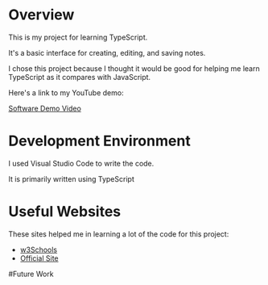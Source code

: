 # Overview

This is my project for learning TypeScript.

It's a basic interface for creating, editing, and saving notes.

I chose this project because I thought it would be good for helping me
learn TypeScript as it compares with JavaScript.

Here's a link to my YouTube demo:

[Software Demo Video](link)

# Development Environment

I used Visual Studio Code to write the code.

It is primarily written using TypeScript

# Useful Websites

These sites helped me in learning a lot of the code for this project:

- [w3Schools](https://www.w3schools.com/typescript)
- [Official Site](https://www.typescriptlang.org/)


#Future Work

